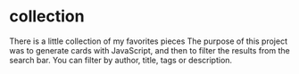 # collection
There is a little collection of my favorites pieces
The purpose of this project was to generate cards with JavaScript, and then to filter the results from the search bar. You can filter by author, title, tags or description.
